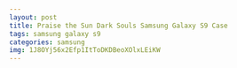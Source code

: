 ```yaml
---
layout: post
title: Praise the Sun Dark Souls Samsung Galaxy S9 Case
tags: samsung galaxy s9
categories: samsung
img: 1J8OYj56x2Efp1ItToDKDBeoXOlxLEiKW
---
```


